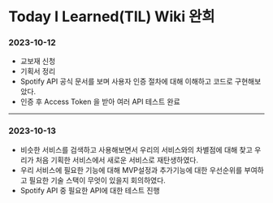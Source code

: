# Today I Learned(TIL) Wiki 완희

### 2023-10-12

- 교보재 신청
- 기획서 정리
- Spotify API 공식 문서를 보며 사용자 인증 절차에 대해 이해하고 코드로 구현해보았다.
- 인증 후 Access Token 을 받아 여러 API 테스트 완료


---

### 2023-10-13

- 비슷한 서비스를 검색하고 사용해보면서 우리의 서비스와의 차별점에 대해 찾고 우리가 처음 기획한 서비스에서 새로운 서비스로 재탄생하였다.
- 우리 서비스에 필요한 기능에 대해 MVP설정과 추가기능에 대한 우선순위를 부여하고 필요한 기술 스택이 무엇이 있을지 회의하였다.
- Spotify API 중 필요한 API에 대한 테스트 진행


